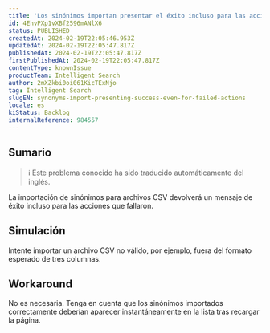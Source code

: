 ```yaml
---
title: 'Los sinónimos importan presentar el éxito incluso para las acciones fallidas'
id: 4EhvPXp1vXBf2596mANlX6
status: PUBLISHED
createdAt: 2024-02-19T22:05:46.953Z
updatedAt: 2024-02-19T22:05:47.817Z
publishedAt: 2024-02-19T22:05:47.817Z
firstPublishedAt: 2024-02-19T22:05:47.817Z
contentType: knownIssue
productTeam: Intelligent Search
author: 2mXZkbi0oi061KicTExNjo
tag: Intelligent Search
slugEN: synonyms-import-presenting-success-even-for-failed-actions
locale: es
kiStatus: Backlog
internalReference: 984557
---
```


## Sumario

>ℹ️ Este problema conocido ha sido traducido automáticamente del inglés.


La importación de sinónimos para archivos CSV devolverá un mensaje de éxito incluso para las acciones que fallaron.


##

## Simulación


Intente importar un archivo CSV no válido, por ejemplo, fuera del formato esperado de tres columnas.



## Workaround


No es necesaria. Tenga en cuenta que los sinónimos importados correctamente deberían aparecer instantáneamente en la lista tras recargar la página.




